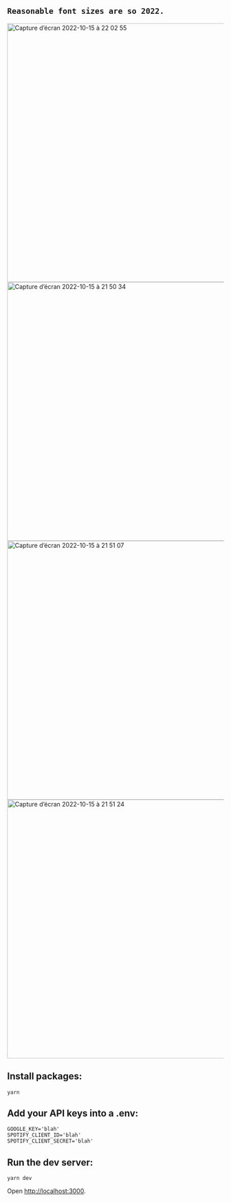 ## `Reasonable font sizes are so 2022.`
<img width="600" alt="Capture d’écran 2022-10-15 à 22 02 55 " src="https://user-images.githubusercontent.com/112890821/196014396-b226c4dd-9a93-4247-850c-4a62f3381407.png">
<img width="600" alt="Capture d’écran 2022-10-15 à 21 50 34 " src="https://user-images.githubusercontent.com/112890821/196014105-0dc91ada-3393-4946-9ac0-2ae5cb021b13.png">
<img width="600" alt="Capture d’écran 2022-10-15 à 21 51 07 " src="https://user-images.githubusercontent.com/112890821/196014123-0fa1c553-1f07-4dc3-a115-5e69326e32ac.png">
<img width="600" alt="Capture d’écran 2022-10-15 à 21 51 24 " src="https://user-images.githubusercontent.com/112890821/196014126-3b234722-6ccb-4b93-8beb-accd9fc7c17e.png">

## Install packages:

```
yarn
```

## Add your API keys into a .env:

```
GOOGLE_KEY='blah'
SPOTIFY_CLIENT_ID='blah'
SPOTIFY_CLIENT_SECRET='blah'
```

## Run the dev server:

```
yarn dev
```

Open [http://localhost:3000](http://localhost:3000).
